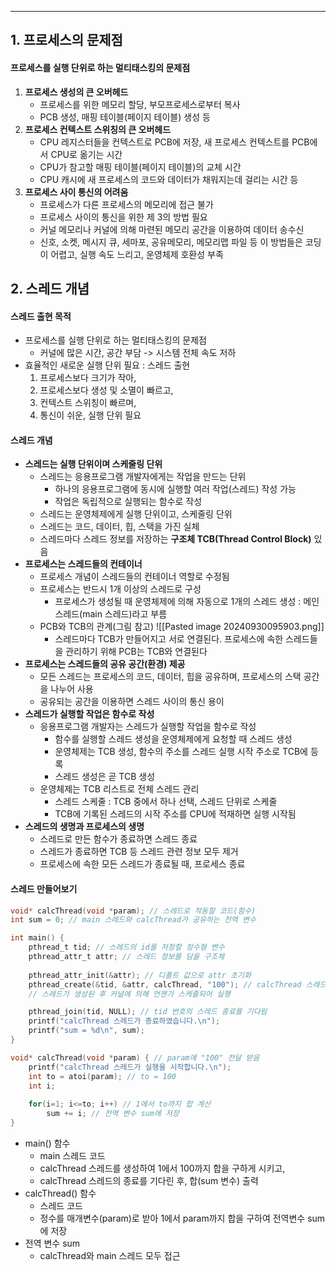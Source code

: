 
---
## 1. 프로세스의 문제점
#### 프로세스를 실행 단위로 하는 멀티태스킹의 문제점
1. **프로세스 생성의 큰 오버헤드**
	-  프로세스를 위한 메모리 할당, 부모프로세스로부터 복사
	-  PCB 생성, 매핑 테이블(페이지 테이블) 생성 등 
2. **프로세스 컨텍스트 스위칭의 큰 오버헤드** 
	-  CPU 레지스터들을 컨텍스트로 PCB에 저장, 새 프로세스 컨텍스트를 PCB에서 CPU로 옮기는 시간 
	-  CPU가 참고할 매핑 테이블(페이지 테이블)의 교체 시간 
	-  CPU 캐시에 새 프로세스의 코드와 데이터가 채워지는데 걸리는 시간 등 
3. **프로세스 사이 통신의 어려움** 
	-  프로세스가 다른 프로세스의 메모리에 접근 불가 
	-  프로세스 사이의 통신을 위한 제 3의 방법 필요 
	-  커널 메모리나 커널에 의해 마련된 메모리 공간을 이용하여 데이터 송수신 
	-  신호, 소켓, 메시지 큐, 세마포, 공유메모리, 메모리맵 파일 등  이 방법들은 코딩이 어렵고, 실행 속도 느리고, 운영체제 호환성 부족

## 2. 스레드 개념
#### 스레드 출현 목적
- 프로세스를 실행 단위로 하는 멀티태스킹의 문제점 
	- 커널에 많은 시간, 공간 부담 -> 시스템 전체 속도 저하 
- 효율적인 새로운 실행 단위 필요 : 스레드 출현 
	1) 프로세스보다 크기가 작아,
	2) 프로세스보다 생성 및 소멸이 빠르고, 
	3) 컨텍스트 스위칭이 빠르며, 
	4) 통신이 쉬운, 실행 단위 필요

#### 스레드 개념
- **스레드는 실행 단위이며 스케줄링 단위** 
	- 스레드는 응용프로그램 개발자에게는 작업을 만드는 단위 
		- 하나의 응용프로그램에 동시에 실행할 여러 작업(스레드) 작성 가능 
		- 작업은 독립적으로 실행되는 함수로 작성 
	- 스레드는 운영체제에게 실행 단위이고, 스케줄링 단위 
	- 스레드는 코드, 데이터, 힙, 스택을 가진 실체 
	- 스레드마다 스레드 정보를 저장하는 **구조체 TCB(Thread Control Block)** 있음 
- **프로세스는 스레드들의 컨테이너** 
	- 프로세스 개념이 스레드들의 컨테이너 역할로 수정됨 
	- 프로세스는 반드시 1개 이상의 스레드로 구성 
		- 프로세스가 생성될 때 운영체제에 의해 자동으로 1개의 스레드 생성 : 메인 스레드(main 스레드)라고 부름 
	- PCB와 TCB의 관계(그림 참고)
		![[Pasted image 20240930095903.png]]
		- 스레드마다 TCB가 만들어지고 서로 연결된다. 프로세스에 속한 스레드들을 관리하기 위해 PCB는 TCB와 연결된다
- **프로세스는 스레드들의 공유 공간(환경) 제공**
	- 모든 스레드는 프로세스의 코드, 데이터, 힙을 공유하며, 프로세스의 스택 공간을 나누어 사용 
	- 공유되는 공간을 이용하면 스레드 사이의 통신 용이
- **스레드가 실행할 작업은 함수로 작성**
	- 응용프로그램 개발자는 스레드가 실행할 작업을 함수로 작성
		- 함수를 실행할 스레드 생성을 운영체제에게 요청할 때 스레드 생성 
		- 운영체제는 TCB 생성, 함수의 주소를 스레드 실행 시작 주소로 TCB에 등록
		- 스레드 생성은 곧 TCB 생성
	- 운영체제는 TCB 리스트로 전체 스레드 관리
		- 스레드 스케줄 : TCB 중에서 하나 선택, 스레드 단위로 스케줄 
		- TCB에 기록된 스레드의 시작 주소를 CPU에 적재하면 실행 시작됨
- **스레드의 생명과 프로세스의 생명**
	- 스레드로 만든 함수가 종료하면 스레드 종료 
	- 스레드가 종료하면 TCB 등 스레드 관련 정보 모두 제거 
	- 프로세스에 속한 모든 스레드가 종료될 때, 프로세스 종료

#### 스레드 만들어보기
```c
void* calcThread(void *param); // 스레드로 작동할 코드(함수)
int sum = 0; // main 스레드와 calcThread가 공유하는 전역 변수

int main() {
    pthread_t tid; // 스레드의 id를 저장할 정수형 변수
    pthread_attr_t attr; // 스레드 정보를 담을 구조체
    
    pthread_attr_init(&attr); // 디폴트 값으로 attr 초기화
    pthread_create(&tid, &attr, calcThread, "100"); // calcThread 스레드 생성
    // 스레드가 생성된 후 커널에 의해 언젠가 스케줄되어 실행

    pthread_join(tid, NULL); // tid 번호의 스레드 종료를 기다림
    printf("calcThread 스레드가 종료하였습니다.\n");
    printf("sum = %d\n", sum);
}

void* calcThread(void *param) { // param에 "100" 전달 받음
    printf("calcThread 스레드가 실행을 시작합니다.\n");
    int to = atoi(param); // to = 100
    int i;
    
    for(i=1; i<=to; i++) // 1에서 to까지 합 계산
        sum += i; // 전역 변수 sum에 저장
}
```
- main() 함수 
	- main 스레드 코드 
	- calcThread 스레드를 생성하여 1에서 100까지 합을 구하게 시키고, 
	- calcThread 스레드의 종료를 기다린 후, 합(sum 변수) 출력 
- calcThread() 함수 
	- 스레드 코드 
	- 정수를 매개변수(param)로 받아 1에서 param까지 합을 구하여 전역변수 sum에 저장 
- 전역 변수 sum 
	- calcThread와 main 스레드 모두 접근